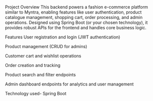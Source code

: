 Project Overview
This backend powers a fashion e-commerce platform similar to Myntra, enabling features like user authentication, product catalogue management, shopping cart, order processing, and admin operations. Designed using Spring Boot (or your chosen technology), it provides robust APIs for the frontend and handles core business logic.

Features
User registration and login (JWT authentication)

Product management (CRUD for admins)

Customer cart and wishlist operations

Order creation and tracking

Product search and filter endpoints

Admin dashboard endpoints for analytics and user management

Technology used- Spring Boot
